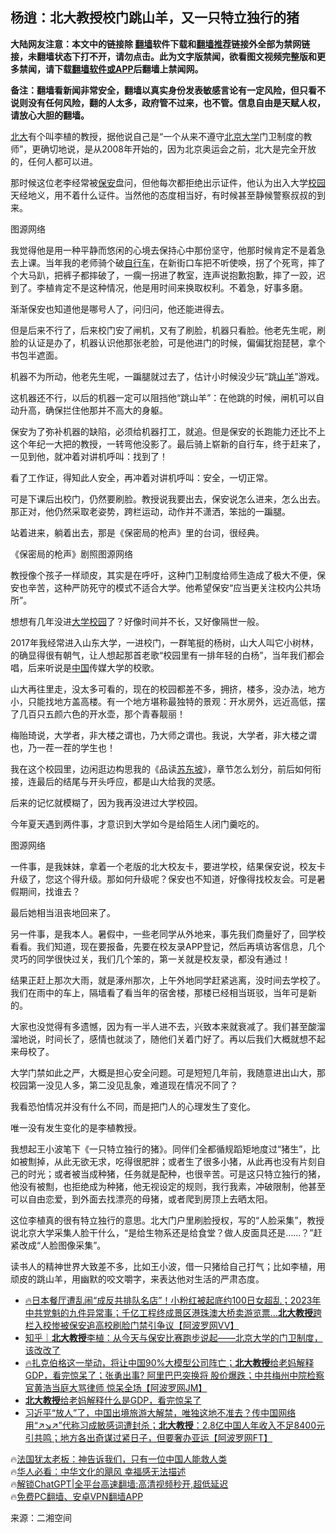  <!-- 面包屑导航 --> <h2>杨逍：北大教授校门跳山羊，又一只特立独行的猪</h2> <p class="notice"><b>大陆网友注意：本文中的链接除 <a href="https://github.com/bannedbook/fanqiang" >翻墙</a>软件下载和<a href="https://github.com/killgcd/justmysocks/blob/master/README.md">翻墙推荐</a>链接外全部为禁网链接，未翻墙状态下打不开，请勿点击。此为文字版禁闻，欲看图文视频完整版和更多禁闻，请下载<a href="https://github.com/bannedbook/fanqiang">翻墙软件或APP</a>后翻墙上禁闻网。</p><p>备注：翻墙看新闻非常安全，翻墙以真实身份发表敏感言论有一定风险，但只看不说则没有任何风险，翻的人太多，政府管不过来，也不管。信息自由是天赋人权，请放心大胆的翻墙。</b></p>  <div class="entry"> <p><a href="https://www.bannedbook.org/bnews/tag/%E5%8C%97%E5%A4%A7/" class="st_tag internal_tag" rel="tag" title="标签 北大 下的日志">北大</a>有个叫李植的教授，据他说自己是“一个从来不遵守<a href="https://www.bannedbook.org/bnews/tag/%E5%8C%97%E4%BA%AC%E5%A4%A7%E5%AD%A6/" class="st_tag internal_tag" rel="tag" title="标签 北京大学 下的日志">北京大学</a>门卫制度的教师”，更确切地说，是从2008年开始的，因为北京奥运会之前，北大是完全开放的，任何人都可以进。</p> <p>那时候这位老李经常被<a href="https://www.bannedbook.org/bnews/tag/%E4%BF%9D%E5%AE%89/" class="st_tag internal_tag" rel="tag" title="标签 保安 下的日志">保安</a>盘问，但他每次都拒绝出示证件，他认为出入大学<a href="https://www.bannedbook.org/bnews/tag/%e6%a0%a1%e5%9b%ad/" class="st_tag internal_tag" rel="tag" title="标签 校园 下的日志">校园</a>天经地义，用不着什么证件。当然他的态度相当好，有时候甚至静候警察叔叔的到来。</p> <p>图源网络</p> <p>我觉得他是用一种平静而悠闲的心境去保持心中那份坚守，他那时候肯定不是着急去上课。当年我的老师骑个破<a href="https://www.bannedbook.org/bnews/tag/%e8%87%aa%e8%a1%8c%e8%bd%a6/" class="st_tag internal_tag" rel="tag" title="标签 自行车 下的日志">自行车</a>，在新街口车把不听使唤，拐了个死弯，摔了个大马趴，把裤子都摔破了，一瘸一拐进了教室，连声说抱歉抱歉，摔了一跤，迟到了。李植肯定不是这种情况，他是用时间来换取权利。不着急，好事多磨。</p> <p>渐渐保安也知道他是哪号人了，问归问，他还能进得去。</p> <p>但是后来不行了，后来校门安了闸机，又有了刷脸，机器只看脸。他老先生呢，刷脸的认证是办了，机器认识他那张老脸，可是他进门的时候，偏偏犹抱琵琶，拿个书包半遮面。</p> <p>机器不为所动，他老先生呢，一蹁腿就过去了，估计小时候没少玩“跳<a href="https://www.bannedbook.org/bnews/tag/%e5%b1%b1%e7%be%8a/" class="st_tag internal_tag" rel="tag" title="标签 山羊 下的日志">山羊</a>”游戏。</p> <p>这机器还不行，以后的机器一定可以阻挡他“跳山羊”：在他跳的时候，闸机可以自动升高，确保拦住他那并不高大的身躯。</p> <p>保安为了弥补机器的缺陷，必须给机器打工，就追。但是保安的长跑能力还比不上这个年纪一大把的教授，一转弯他没影了。最后骑上崭新的自行车，终于赶来了，一见到他，就冲着对讲机呼叫：找到了！</p> <p>看了工作证，得知此人安全，再冲着对讲机呼叫：安全，一切正常。</p> <p>可是下课后出校门，仍然要刷脸。教授说我要出去，保安说怎么进来，怎么出去。那正对，他仍然采取老姿势，跨栏运动，动作并不潇洒，笨拙的一蹁腿。</p> <p>站着进来，躺着出去，那是《保密局的枪声》里的台词，很经典。</p> <p>《保密局的枪声》剧照图源网络</p> <p>教授像个孩子一样顽皮，其实是在呼吁，这种门卫制度给师生造成了极大不便，保安也辛苦，这种严防死守的模式不适合大学。他希望保安“应当更关注校内公共场所”。</p> <p>想想有几年没进<a href="https://www.bannedbook.org/bnews/tag/%E5%A4%A7%E5%AD%A6%E6%A0%A1%E5%9B%AD/" class="st_tag internal_tag" rel="tag" title="标签 大学校园 下的日志">大学校园</a>了？好像时间并不长，又好像隔世一般。</p> <p>2017年我经常进入山东大学，一进校门，一群笔挺的杨树，山大人叫它小树林，的确显得很有朝气，让人想起那首老歌“校园里有一排年轻的白杨”，当年我们都会唱，后来听说是<span class='wp_keywordlink_affiliate'><a href="https://www.bannedbook.org/" title="中国" target="_blank">中国</a></span>传媒大学的校歌。</p>  <p>山大再往里走，没太多可看的，现在的校园都差不多，拥挤，楼多，没办法，地方小，只能找地方盖高楼。有一个地方堪称最独特的景观：开水房外，远近高低，摆了几百只五颜六色的开水壶，那个青春靓丽！</p> <p>梅贻琦说，大学者，非大楼之谓也，乃大师之谓也。我说，大学者，非大楼之谓也，乃一茬一茬的学生也！</p> <p>我在这个校园里，边闲逛边构思我的《品读<a href="https://www.bannedbook.org/bnews/tag/%e8%8b%8f%e4%b8%9c%e5%9d%a1/" class="st_tag internal_tag" rel="tag" title="标签 苏东坡 下的日志">苏东坡</a>》，章节怎么划分，前后如何衔接，连最后的结尾与开头呼应，都是山大给我的灵感。</p> <p>后来的记忆就模糊了，因为我再没进过大学校园。</p> <p>今年夏天遇到两件事，才意识到大学如今是给陌生人闭门羹吃的。</p> <p>图源网络</p> <p>一件事，是我妹妹，拿着一个老版的北大校友卡，要进学校，结果保安说，校友卡升级了，您这个得升级。那如何升级呢？保安也不知道，好像得找校友会。可是暑假期间，找谁去？</p> <p>最后她相当沮丧地回来了。</p>  <p>另一件事，是我本人。暑假中，一些老同学从外地来，事先我们商量好了，回学校看看。我们知道，现在要报备，先要在校友录APP登记，然后再填访客信息，几个灵巧的同学很快过关，我们几个笨的，第一关就是校友录，都没有通过！</p> <p>结果正赶上那次大雨，就是涿州那次，上午外地同学赶紧逃离，没时间去学校了。我们在雨中的车上，隔墙看了看当年的宿舍楼，那楼已经相当斑驳，当年可是新的。</p> <p>大家也没觉得有多遗憾，因为有一半人进不去，兴致本来就衰减了。我们甚至酸溜溜地说，时间长了，感情也就淡了，随他们关着门好了。再以后我们大概就想不起来母校了。</p> <p>大学门禁如此之严，大概是担心安全问题。可是短短几年前，我随意进出山大，那校园第一没见人多，第二没见乱象，难道现在情况不同了？</p> <p>我看恐怕情况并没有什么不同，而是把门人的心理发生了变化。</p> <p>唯一没有发生变化的是李植教授。</p> <p>我想起王小波笔下《一只特立独行的猪》。同伴们全都循规蹈矩地度过“猪生”，比如被劁掉，从此无欲无求，吃得很肥胖；或者生了很多小猪，从此再也没有片刻自己的时光；或者被当成种猪，任务就是配种，也很辛苦。可是这只特立独行的猪，他没有被劁，也拒绝成为种猪，他无视设定的规则，我行我素，冲破限制，他甚至可以自由恋爱，到外面去找漂亮的母猪，或者爬到房顶上去晒太阳。</p> <p>这位李植真的很有特立独行的意思。北大门户里刷脸授权，写的“人脸采集”，教授说北京大学采集人脸干什么，“是给生物系还是给食堂？做人皮面具还是……？”赶紧改成“人脸图像采集”。</p>  <p>读书人的精神世界大致差不多，比如王小波，借一只猪给自己打气；比如李植，用顽皮的跳山羊，用幽默的咬文嚼字，来表达他对生活的严肃态度。</p> <!--<div id="taboola-mid-1"></div>--><ul class='op-related-articles' title='相关阅读'> <li><a href='https://www.bannedbook.org/bnews/bannedvideo/20231219/1975984.html' target='_blank'>🔥日本餐厅遭乱闹“成反共排队名店”！小粉红被起底约100日女超乱；2023年中共党魁的九件异常事；千亿工程终成景区港珠澳大桥卖游览票…<b>北大教授</b>跨栏入校惨被保安追高校刷脸门禁引争议【阿波罗网VV】</a></li> <li><a href='https://www.bannedbook.org/bnews/baitai/20231217/1975319.html' target='_blank'>知乎｜<b>北大教授</b>李植：从今天与保安比赛跑步说起——北京大学的门卫制度，该改改了</a></li> <li><a href='https://www.bannedbook.org/bnews/bannedvideo/20230912/1932388.html' target='_blank'>🔥扎克伯格这一举动，将让中国90%大模型公司阵亡；<b>北大教授</b>给老妈解释GDP，看完惊呆了；张勇出事? 阿里巴巴突换将 股价爆跌；中共梅州中院检察官黄浩当庭大骂律师 惊呆全场【阿波罗网JM】</a></li> <li><a href='https://www.bannedbook.org/bnews/cnnews/20230911/1932068.html' target='_blank'><b>北大教授</b>给老妈解释什么是GDP，看完惊呆了</a></li> <li><a href='https://www.bannedbook.org/bnews/bannedvideo/20230811/1918786.html' target='_blank'>习近平“放人”了，中国出境旅游大解禁，唯独这地不准去？传中国网络用“↗↘↗”代称习成敏感词遭封杀；<b>北大教授</b>：2.8亿中国人年收入不足8400元引共鸣；地方各出奇谋过紧日子，但要奢办亚运【阿波罗网FT】</a></li> </ul> <p class="texttj"> 🔥<a href="https://www.bannedbook.org/bnews/ssgc/20230219/1850782.html" target="_blank">法国犹太老板：神告诉我们，只有一位中国人能救人类</a><br/> 🔥<a href="https://www.bannedbook.org/bnews/comments/20220220/1694796.html" target="_blank">华人必看：中华文化的飓风 幸福感无法描述</a><br/> 🔥<a href="https://github.com/bannedbook/fanqiang/wiki/V2ray%E6%9C%BA%E5%9C%BA" target="_blank">解锁ChatGPT|全平台高速翻墙:高清视频秒开,超低延迟</a><br/> 🔥<a href="https://github.com/bannedbook/fanqiang/wiki/%E7%A6%81%E9%97%BB%E7%BD%91%E5%AE%89%E5%8D%93%E7%BF%BB%E5%A2%99%E6%96%B0%E9%97%BBAPP" target="_blank">免费PC翻墙、安卓VPN翻墙APP</a><br/> </p><p class="src-info">来源：二湘空间 </p><a name='sharetosocial'></a> <div style="margin-bottom:5px;padding-bottom:5px;clear:both"> <div id="archive-pix-1" class="banner-ads"> <!-- AuctionX Display platform tag START --> <div id="27602x728x90x621x_ADSLOT1" clicktrack="%%CLICK_URL_ESC%%"></div>  <!-- AuctionX Display platform tag END --> </div> <div id="archive-pix-2" class="banner-ads"> <!-- AuctionX Display platform tag START --> <div id="27556x300x250x621x_ADSLOT1" clicktrack="%%CLICK_URL_ESC%%" style="margin:0 auto;text-align:center"></div>  <!-- AuctionX Display platform tag END --> </div> </div>  <div id="archive-pix-1" class="banner-ads"> <!-- AuctionX Display platform tag START --> <div id="27603x728x90x621x_ADSLOT1" clicktrack="%%CLICK_URL_ESC%%"></div>  <!-- AuctionX Display platform tag END --> </div> </div><!--END ENTRY--> 